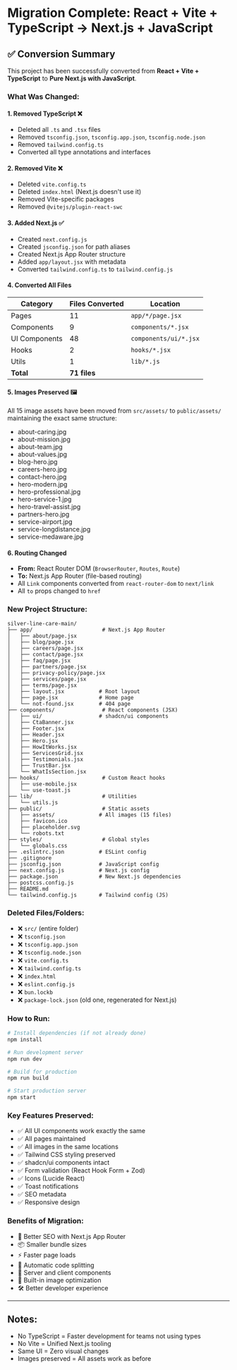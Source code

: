 # Migration Complete: React + Vite + TypeScript → Next.js + JavaScript

## ✅ Conversion Summary

This project has been successfully converted from **React + Vite + TypeScript** to **Pure Next.js with JavaScript**.

### What Was Changed:

#### 1. **Removed TypeScript** ❌
- Deleted all `.ts` and `.tsx` files
- Removed `tsconfig.json`, `tsconfig.app.json`, `tsconfig.node.json`
- Removed `tailwind.config.ts`
- Converted all type annotations and interfaces

#### 2. **Removed Vite** ❌
- Deleted `vite.config.ts`
- Deleted `index.html` (Next.js doesn't use it)
- Removed Vite-specific packages
- Removed `@vitejs/plugin-react-swc`

#### 3. **Added Next.js** ✅
- Created `next.config.js`
- Created `jsconfig.json` for path aliases
- Created Next.js App Router structure
- Added `app/layout.jsx` with metadata
- Converted `tailwind.config.ts` to `tailwind.config.js`

#### 4. **Converted All Files**
| Category | Files Converted | Location |
|----------|----------------|----------|
| Pages | 11 | `app/*/page.jsx` |
| Components | 9 | `components/*.jsx` |
| UI Components | 48 | `components/ui/*.jsx` |
| Hooks | 2 | `hooks/*.jsx` |
| Utils | 1 | `lib/*.js` |
| **Total** | **71 files** | |

#### 5. **Images Preserved** 🖼️
All 15 image assets have been moved from `src/assets/` to `public/assets/` maintaining the exact same structure:
- about-caring.jpg
- about-mission.jpg
- about-team.jpg
- about-values.jpg
- blog-hero.jpg
- careers-hero.jpg
- contact-hero.jpg
- hero-modern.jpg
- hero-professional.jpg
- hero-service-1.jpg
- hero-travel-assist.jpg
- partners-hero.jpg
- service-airport.jpg
- service-longdistance.jpg
- service-medaware.jpg

#### 6. **Routing Changed**
- **From:** React Router DOM (`BrowserRouter`, `Routes`, `Route`)
- **To:** Next.js App Router (file-based routing)
- All `Link` components converted from `react-router-dom` to `next/link`
- All `to` props changed to `href`

### New Project Structure:

```
silver-line-care-main/
├── app/                      # Next.js App Router
│   ├── about/page.jsx
│   ├── blog/page.jsx
│   ├── careers/page.jsx
│   ├── contact/page.jsx
│   ├── faq/page.jsx
│   ├── partners/page.jsx
│   ├── privacy-policy/page.jsx
│   ├── services/page.jsx
│   ├── terms/page.jsx
│   ├── layout.jsx           # Root layout
│   ├── page.jsx             # Home page
│   └── not-found.jsx        # 404 page
├── components/               # React components (JSX)
│   ├── ui/                  # shadcn/ui components
│   ├── CtaBanner.jsx
│   ├── Footer.jsx
│   ├── Header.jsx
│   ├── Hero.jsx
│   ├── HowItWorks.jsx
│   ├── ServicesGrid.jsx
│   ├── Testimonials.jsx
│   ├── TrustBar.jsx
│   └── WhatIsSection.jsx
├── hooks/                    # Custom React hooks
│   ├── use-mobile.jsx
│   └── use-toast.js
├── lib/                      # Utilities
│   └── utils.js
├── public/                   # Static assets
│   ├── assets/              # All images (15 files)
│   ├── favicon.ico
│   ├── placeholder.svg
│   └── robots.txt
├── styles/                   # Global styles
│   └── globals.css
├── .eslintrc.json           # ESLint config
├── .gitignore
├── jsconfig.json            # JavaScript config
├── next.config.js           # Next.js config
├── package.json             # New Next.js dependencies
├── postcss.config.js
├── README.md
└── tailwind.config.js       # Tailwind config (JS)
```

### Deleted Files/Folders:
- ❌ `src/` (entire folder)
- ❌ `tsconfig.json`
- ❌ `tsconfig.app.json`
- ❌ `tsconfig.node.json`
- ❌ `vite.config.ts`
- ❌ `tailwind.config.ts`
- ❌ `index.html`
- ❌ `eslint.config.js`
- ❌ `bun.lockb`
- ❌ `package-lock.json` (old one, regenerated for Next.js)

### How to Run:

```bash
# Install dependencies (if not already done)
npm install

# Run development server
npm run dev

# Build for production
npm run build

# Start production server
npm start
```

### Key Features Preserved:
- ✅ All UI components work exactly the same
- ✅ All pages maintained
- ✅ All images in the same locations
- ✅ Tailwind CSS styling preserved
- ✅ shadcn/ui components intact
- ✅ Form validation (React Hook Form + Zod)
- ✅ Icons (Lucide React)
- ✅ Toast notifications
- ✅ SEO metadata
- ✅ Responsive design

### Benefits of Migration:
- 🚀 Better SEO with Next.js App Router
- 📦 Smaller bundle sizes
- ⚡ Faster page loads
- 🔄 Automatic code splitting
- 🎯 Server and client components
- 📱 Built-in image optimization
- 🛠️ Better developer experience

---

## Notes:
- No TypeScript = Faster development for teams not using types
- No Vite = Unified Next.js tooling
- Same UI = Zero visual changes
- Images preserved = All assets work as before
